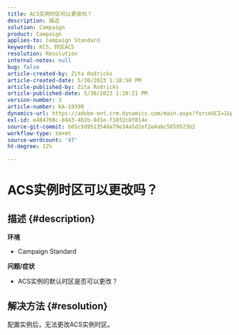 ```yaml
---
title: ACS实例时区可以更改吗？
description: 描述
solution: Campaign
product: Campaign
applies-to: Campaign Standard
keywords: KCS，时区ACS
resolution: Resolution
internal-notes: null
bug: false
article-created-by: Zita Rodricks
article-created-date: 5/30/2023 1:18:58 PM
article-published-by: Zita Rodricks
article-published-date: 5/30/2023 1:20:21 PM
version-number: 3
article-number: KA-19390
dynamics-url: https://adobe-ent.crm.dynamics.com/main.aspx?forceUCI=1&pagetype=entityrecord&etn=knowledgearticle&id=c0516288-ecfe-ed11-8f6e-6045bd0063aa
exl-id: e484760c-6943-4b2b-8d1e-f1032c8f814e
source-git-commit: b65c5d951354da79e34a5d2ef2e4abc5859523b2
workflow-type: tm+mt
source-wordcount: '47'
ht-degree: 12%

---
```


# ACS实例时区可以更改吗？

## 描述 {#description}

<b>环境</b>
- Campaign Standard



<b>问题/症状</b>
- ACS实例的默认时区是否可以更改？



## 解决方法 {#resolution}


配置实例后，无法更改ACS实例时区。
